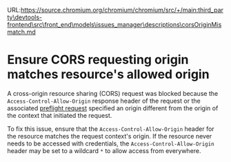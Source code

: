 URL:https://source.chromium.org/chromium/chromium/src/+/main:third_party\devtools-frontend\src\front_end\models\issues_manager\descriptions\corsOriginMismatch.md
# Ensure CORS requesting origin matches resource's allowed origin

A cross-origin resource sharing (CORS) request was blocked because the `Access-Control-Allow-Origin` response header of the request or the associated [preflight request](issueCorsPreflightRequest) specified an origin different from the origin of the context that initiated the request.

To fix this issue, ensure that the `Access-Control-Allow-Origin` header for the resource matches the request context's origin.
If the resource never needs to be accessed with credentials, the `Access-Control-Allow-Origin` header may be set to a wildcard `*` to allow access from everywhere.
